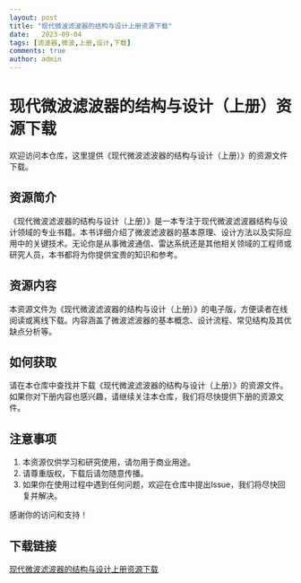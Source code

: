 ```yaml
---
layout: post
title: "现代微波滤波器的结构与设计上册资源下载"
date:   2023-09-04
tags: [滤波器,微波,上册,设计,下载]
comments: true
author: admin
---
```

# 现代微波滤波器的结构与设计（上册）资源下载

欢迎访问本仓库，这里提供《现代微波滤波器的结构与设计（上册）》的资源文件下载。

## 资源简介

《现代微波滤波器的结构与设计（上册）》是一本专注于现代微波滤波器结构与设计领域的专业书籍。本书详细介绍了微波滤波器的基本原理、设计方法以及实际应用中的关键技术。无论你是从事微波通信、雷达系统还是其他相关领域的工程师或研究人员，本书都将为你提供宝贵的知识和参考。

## 资源内容

本资源文件为《现代微波滤波器的结构与设计（上册）》的电子版，方便读者在线阅读或离线下载。内容涵盖了微波滤波器的基本概念、设计流程、常见结构及其优缺点分析等。

## 如何获取

请在本仓库中查找并下载《现代微波滤波器的结构与设计（上册）》的资源文件。如果你对下册内容也感兴趣，请继续关注本仓库，我们将尽快提供下册的资源文件。

## 注意事项

1. 本资源仅供学习和研究使用，请勿用于商业用途。
2. 请尊重版权，下载后请勿随意传播。
3. 如果你在使用过程中遇到任何问题，欢迎在仓库中提出Issue，我们将尽快回复并解决。

感谢你的访问和支持！

## 下载链接

[现代微波滤波器的结构与设计上册资源下载](https://pan.quark.cn/s/f20dca76cf1c)